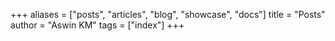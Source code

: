 +++
aliases = ["posts", "articles", "blog", "showcase", "docs"]
title = "Posts"
author = "Aswin KM"
tags = ["index"]
+++
